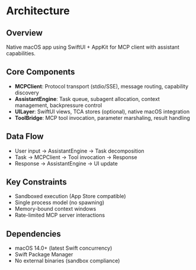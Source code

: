 # Architecture

## Overview
Native macOS app using SwiftUI + AppKit for MCP client with assistant capabilities.

## Core Components
- **MCPClient**: Protocol transport (stdio/SSE), message routing, capability discovery
- **AssistantEngine**: Task queue, subagent allocation, context management, backpressure control
- **UILayer**: SwiftUI views, TCA stores (optional), native macOS integration
- **ToolBridge**: MCP tool invocation, parameter marshaling, result handling

## Data Flow
- User input → AssistantEngine → Task decomposition
- Task → MCPClient → Tool invocation → Response
- Response → AssistantEngine → UI update

## Key Constraints
- Sandboxed execution (App Store compatible)
- Single process model (no spawning)
- Memory-bound context windows
- Rate-limited MCP server interactions

## Dependencies
- macOS 14.0+ (latest Swift concurrency)
- Swift Package Manager
- No external binaries (sandbox compliance)